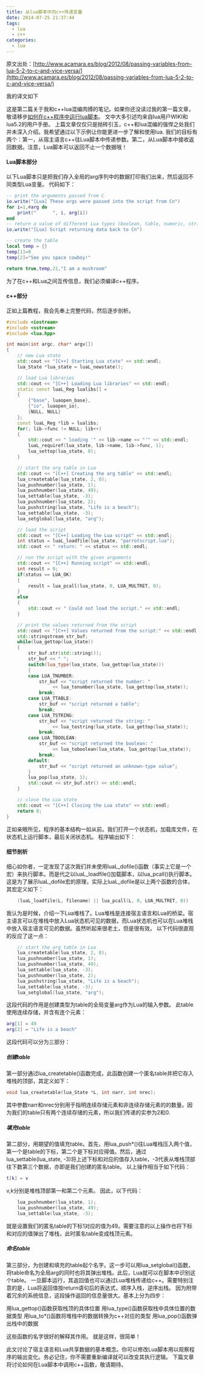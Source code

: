 ```yaml
---
title: 从lua脚本中向c++传递变量
date: 2014-07-25 21:37:44
tags:
  - lua
  - c++
categories:
  - lua
---
```



原文出处：[http://www.acamara.es/blog/2012/08/passing-variables-from-lua-5-2-to-c-and-vice-versa/](http://www.acamara.es/blog/2012/08/passing-variables-from-lua-5-2-to-c-and-vice-versa/)

我的译文如下

这是第二篇关于我和c++lua混编肉搏的笔记。如果你还没读过我的第一篇文章，敬请移步[如何在c++程序中运行lua脚本](/2014/07/16/RUNNING-A-LUA-5-2-SCRIPT-FROM-Cpp/)。
文中大多引述均来自lua用户WIKI和lua5.2的用户手册。
上篇文章仅仅只是抛砖引玉，c++和lua混编的强悍之处我们并未深入介绍。我希望通过以下示例让你能更进一步了解和使用lua.
我们的目标有两个：第一，从宿主语言c++往Lua脚本中传递参数。第二，从Lua脚本中接收返回数据。注意，Lua脚本可以返回不止一个数据哦！

<!-- more -->

#### Lua脚本部分

以下Lua脚本只是把我们存入全局的arg序列中的数据打印我们出来，然后返回不同类型Lua变量。
代码如下：

```lua
-- print the arguments passed from C
io.write("[Lua] These args were passed into the script from Cn")
for i=1,#arg do
    print("      ", i, arg[i])
end 
-- return a value of different Lua types (boolean, table, numeric, string)
io.write("[Lua] Script returning data back to Cn")

-- create the table
local temp = {}
temp[1]=9
temp[2]="See you space cowboy!"

return true,temp,21,"I am a mushroom"
```

为了在c++和Lua之间互传信息，我们必须编译c++程序。

#### c++部分
正如上篇教程，我会先奉上完整代码，然后逐步剖析。

```c++
#include <iostream>
#include <sstream>
#include <lua.hpp>

int main(int argc, char* argv[])
{
    // new Lua state
    std::cout << "[C++] Starting Lua state" << std::endl;
    lua_State *lua_state = luaL_newstate();

    // load Lua libraries
    std::cout << "[C++] Loading Lua libraries" << std::endl;
    static const luaL_Reg lualibs[] = 
    {
        {"base", luaopen_base},
        {"io", luaopen_io},
        {NULL, NULL}
    };
    const luaL_Reg *lib = lualibs;
    for(; lib->func != NULL; lib++)
    {
        std::cout << " loading '" << lib->name << "'" << std::endl;
        luaL_requiref(lua_state, lib->name, lib->func, 1);
        lua_settop(lua_state, 0);
    }

    // start the arg table in Lua
    std::cout << "[C++] Creating the arg table" << std::endl;
    lua_createtable(lua_state, 2, 0);
    lua_pushnumber(lua_state, 1);
    lua_pushnumber(lua_state, 49);
    lua_settable(lua_state, -3);
    lua_pushnumber(lua_state, 2);
    lua_pushstring(lua_state, "Life is a beach");
    lua_settable(lua_state, -3);
    lua_setglobal(lua_state, "arg");

    // load the script
    std::cout << "[C++] Loading the Lua script" << std::endl;
    int status = luaL_loadfile(lua_state, "parrotscript.lua");
    std::cout << " return: " << status << std::endl;

    // run the script with the given arguments
    std::cout << "[C++] Running script" << std::endl;
    int result = 0;
    if(status == LUA_OK)
    {
        result = lua_pcall(lua_state, 0, LUA_MULTRET, 0);
    }
    else
    {
        std::cout << " Could not load the script." << std::endl;
    }

    // print the values returned from the script
    std::cout << "[C++] Values returned from the script:" << std::endl;
    std::stringstream str_buf;
    while(lua_gettop(lua_state))
    {
        str_buf.str(std::string());
        str_buf << " ";
        switch(lua_type(lua_state, lua_gettop(lua_state)))
        {
        case LUA_TNUMBER:
            str_buf << "script returned the number: "
                 << lua_tonumber(lua_state, lua_gettop(lua_state));
            break;
        case LUA_TTABLE:
            str_buf << "script returned a table";
            break;
        case LUA_TSTRING:
            str_buf << "script returned the string: "
                 << lua_tostring(lua_state, lua_gettop(lua_state));
            break;
        case LUA_TBOOLEAN:
            str_buf << "script returned the boolean: "
                 << lua_toboolean(lua_state, lua_gettop(lua_state));
            break;
        default:
            str_buf << "script returned an unknown-type value";
        }
        lua_pop(lua_state, 1);
        std::cout << str_buf.str() << std::endl;
    }

    // close the Lua state
    std::cout << "[C++] Closing the Lua state" << std::endl;
    return 0;
}
```

正如亲眼所见，程序的基本结构一如从前。我们打开一个状态机，加载库文件，在状态机上运行脚本，最后关闭状态机。
程序输出如下：

#### 细节剖析

细心如你者，一定发现了这次我们并未使用luaL_dofile()函数（事实上它是一个宏）来执行脚本。而是代之以luaL_loadfile()加载脚本，以lua_pcall()执行脚本。这是为了展示luaL_dofile宏的原理，实际上luaL_dofile是以上两个函数的合体，其宏定义如下：

```c++
    (luaL_loadfile(L, filename) || lua_pcall(L, 0, LUA_MULTRET, 0))
```

我认为是时候，介绍一下Lua堆栈了。Lua堆栈是连接宿主语言和Lua的桥梁。宿主语言可以在堆栈中放入Lua状态机可见的数据，而Lua状态机也可以在Lua堆栈中放入宿主语言可见的数据。虽然听起来很老土，但是很有效。
以下代码很直观的反应了这一点：

```c++
    // start the arg table in Lua
    lua_createtable(lua_state, 2, 0);
    lua_pushnumber(lua_state, 1);
    lua_pushnumber(lua_state, 49);
    lua_settable(lua_state, -3);
    lua_pushnumber(lua_state, 2);
    lua_pushstring(lua_state, "Life is a beach");
    lua_settable(lua_state, -3);
    lua_setglobal(lua_state, "arg");
```

这段代码的作用是创建类型为table的全局变量arg作为Lua的输入参数。
此table使用连续存储，并含有连个元素：

```lua
arg[1] = 49
arg[2] = "Life is a beach"
```

这段代码可以分为三部分：



##### 创建table
第一部分通过lua_createtable()函数完成，此函数创建一个匿名table并把它存入堆栈的顶部，其定义如下：

```c++
void lua_createtable(lua_State *L, int narr, int nrec);
```

其中参数narr和nrec分别用于指明连续存储元素和非连续存储元素的的数量。因为我们的table只有两个连续存储的元素，所以我们传递的实参为2和0.

##### 填充table
第二部分，用期望的值填充table。首先，用lua_push*()往Lua堆栈压入两个值，第一个是table的下标，第二个是下标对应得值。然后，通过lua_settable(lua_state, -3)将上述下标和对应的值存入table，-3代表从堆栈顶部往下数第三个数据，亦即是我们创建的匿名table。
以上操作相当于如下代码：

```lua
t[k] = v
```

v,k分别是堆栈顶部第一和第二个元素。
因此，以下代码：

```c++
    lua_pushnumber(lua_state, 1);
    lua_pushnumber(lua_state, 49);
    lua_settable(lua_state, -3);
```

就是设置我们的匿名table的下标1对应的值为49。需要注意的以上操作也将下标和对应的值弹出了堆栈，此时匿名table变成栈顶元素。

##### 命名table
第三部分，为创建和填充的table起个名字。这一步可以用lua_setglobal()函数，将table命名为全局arg的同时也将其弹出堆栈。此后，Lua就可以在脚本中识别这个table。
一旦脚本运行，其返回值也可以通过Lua堆栈传递给c++。需要特别注意的是，Lua将返回值按return语句后的表达式，顺序入栈，逆序出栈。
因为附带着冗余的系统信息，这段操作返回的信息量很大。基本上分为四步：

用lua_gettop()函数获取栈顶的具体位置
用lua_type()函数获取栈中具体位置的数据类型
用lua_to*()函数将堆栈中的数据转换为c++对应的类型
用lua_pop()函数弹出栈中的数据

这些函数的名字很好的解释其作用。
就是这样，很简单！

此文讨论了宿主语言和Lua共享数据的基本概念。你可以修改Lua脚本用以观察程序的输出变化。务必记住，你不需要重新编译就可以改变其执行逻辑。
下篇文章将讨论如何在Lua脚本中调用c++函数，敬请期待。